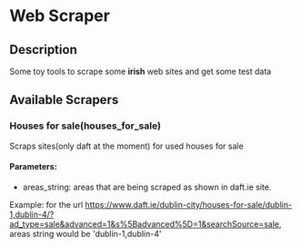 # Web Scraper

## Description
Some toy tools to scrape some **irish** web sites and get some test data

## Available Scrapers

### Houses for sale(houses_for_sale)

Scraps sites(only daft at the moment) for used houses for sale

#### Parameters:
* areas_string: areas that are being scraped as shown in daft.ie site.

Example: for the url https://www.daft.ie/dublin-city/houses-for-sale/dublin-1,dublin-4/?ad_type=sale&advanced=1&s%5Badvanced%5D=1&searchSource=sale,
areas string would be 'dublin-1,dublin-4'
